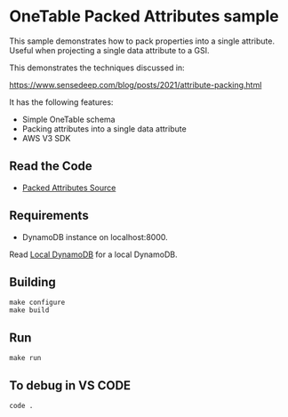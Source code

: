 OneTable Packed Attributes sample
===

This sample demonstrates how to pack properties into a single attribute. Useful when projecting a single data attribute to a GSI.

This demonstrates the techniques discussed in:

https://www.sensedeep.com/blog/posts/2021/attribute-packing.html

It has the following features:

* Simple OneTable schema
* Packing attributes into a single data attribute
* AWS V3 SDK

## Read the Code

* [Packed Attributes Source](https://github.com/sensedeep/dynamodb-onetable/tree/main/samples/packed/src/index.js)

## Requirements

* DynamoDB instance on localhost:8000.

Read [Local DynamoDB](https://docs.aws.amazon.com/amazondynamodb/latest/developerguide/DynamoDBLocal.html) for a local DynamoDB.

## Building

```
make configure
make build
```

## Run

```
make run
```

## To debug in VS CODE

```
code .
```
